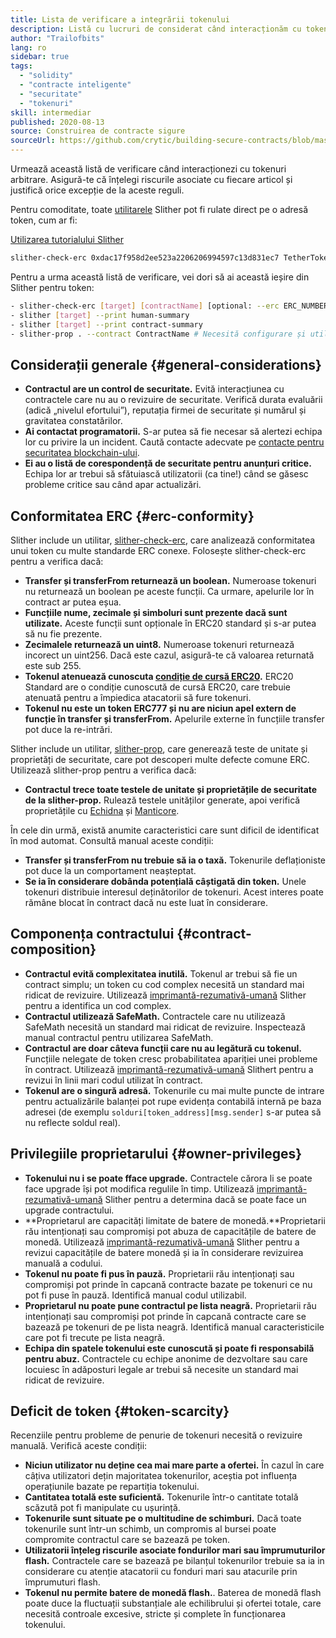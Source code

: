 ```yaml
---
title: Lista de verificare a integrării tokenului
description: Listă cu lucruri de considerat când interacționăm cu tokenuri
author: "Trailofbits"
lang: ro
sidebar: true
tags:
  - "solidity"
  - "contracte inteligente"
  - "securitate"
  - "tokenuri"
skill: intermediar
published: 2020-08-13
source: Construirea de contracte sigure
sourceUrl: https://github.com/crytic/building-secure-contracts/blob/master/development-guidelines/token_integration.md
---
```


Urmează această listă de verificare când interacționezi cu tokenuri arbitrare. Asigură-te că înțelegi riscurile asociate cu fiecare articol și justifică orice excepție de la aceste reguli.

Pentru comoditate, toate [utilitarele](https://github.com/crytic/slither#tools) Slither pot fi rulate direct pe o adresă token, cum ar fi:

[Utilizarea tutorialului Slither](/developers/tutorials/how-to-use-slither-to-find-smart-contract-bugs/)

```bash
slither-check-erc 0xdac17f958d2ee523a2206206994597c13d831ec7 TetherToken
```

Pentru a urma această listă de verificare, vei dori să ai această ieșire din Slither pentru token:

```bash
- slither-check-erc [target] [contractName] [optional: --erc ERC_NUMBER]
- slither [target] --print human-summary
- slither [target] --print contract-summary
- slither-prop . --contract ContractName # Necesită configurare și utilizarea Echidna și Manticore
```

## Considerații generale {#general-considerations}

- **Contractul are un control de securitate.** Evită interacțiunea cu contractele care nu au o revizuire de securitate. Verifică durata evaluării (adică „nivelul efortului”), reputația firmei de securitate și numărul și gravitatea constatărilor.
- **Ai contactat programatorii.** S-ar putea să fie necesar să alertezi echipa lor cu privire la un incident. Caută contacte adecvate pe [contacte pentru securitatea blockchain-ului](https://github.com/crytic/blockchain-security-contacts).
- **Ei au o listă de corespondență de securitate pentru anunțuri critice.** Echipa lor ar trebui să sfătuiască utilizatorii (ca tine!) când se găsesc probleme critice sau când apar actualizări.

## Conformitatea ERC {#erc-conformity}

Slither include un utilitar, [slither-check-erc](https://github.com/crytic/slither/wiki/ERC-Conformance), care analizează conformitatea unui token cu multe standarde ERC conexe. Folosește slither-check-erc pentru a verifica dacă:

- **Transfer și transferFrom returnează un boolean.** Numeroase tokenuri nu returnează un boolean pe aceste funcții. Ca urmare, apelurile lor în contract ar putea eșua.
- **Funcțiile nume, zecimale și simboluri sunt prezente dacă sunt utilizate.** Aceste funcții sunt opționale în ERC20 standard și s-ar putea să nu fie prezente.
- **Zecimalele returnează un uint8.** Numeroase tokenuri returnează incorect un uint256. Dacă este cazul, asigură-te că valoarea returnată este sub 255.
- **Tokenul atenuează cunoscuta [condiție de cursă ERC20](https://github.com/ethereum/EIPs/issues/20#issuecomment-263524729).** ERC20 Standard are o condiție cunoscută de cursă ERC20, care trebuie atenuată pentru a împiedica atacatorii să fure tokenuri.
- **Tokenul nu este un token ERC777 și nu are niciun apel extern de funcție în transfer și transferFrom.** Apelurile externe în funcțiile transfer pot duce la re-intrări.

Slither include un utilitar, [slither-prop](https://github.com/crytic/slither/wiki/Property-generation), care generează teste de unitate și proprietăți de securitate, care pot descoperi multe defecte comune ERC. Utilizează slither-prop pentru a verifica dacă:

- **Contractul trece toate testele de unitate și proprietățile de securitate de la slither-prop.** Rulează testele unităților generate, apoi verifică proprietățile cu [Echidna](https://github.com/crytic/echidna) și [Manticore](https://manticore.readthedocs.io/en/latest/verifier.html).

În cele din urmă, există anumite caracteristici care sunt dificil de identificat în mod automat. Consultă manual aceste condiții:

- **Transfer și transferFrom nu trebuie să ia o taxă.** Tokenurile deflaționiste pot duce la un comportament neașteptat.
- **Se ia în considerare dobânda potențială câștigată din token.** Unele tokenuri distribuie interesul deținătorilor de tokenuri. Acest interes poate rămâne blocat în contract dacă nu este luat în considerare.

## Componența contractului {#contract-composition}

- **Contractul evită complexitatea inutilă.** Tokenul ar trebui să fie un contract simplu; un token cu cod complex necesită un standard mai ridicat de revizuire. Utilizează [imprimantă-rezumativă-umană](https://github.com/crytic/slither/wiki/Printer-documentation#human-summary) Slither pentru a identifica un cod complex.
- **Contractul utilizează SafeMath.** Contractele care nu utilizează SafeMath necesită un standard mai ridicat de revizuire. Inspectează manual contractul pentru utilizarea SafeMath.
- **Contractul are doar câteva funcții care nu au legătură cu tokenul.** Funcțiile nelegate de token cresc probabilitatea apariției unei probleme în contract. Utilizează [imprimantă-rezumativă-umană](https://github.com/crytic/slither/wiki/Printer-documentation#contract-summary) Slithert pentru a revizui în linii mari codul utilizat în contract.
- **Tokenul are o singură adresă.** Tokenurile cu mai multe puncte de intrare pentru actualizările balanței pot rupe evidența contabilă internă pe baza adresei (de exemplu `solduri[token_address][msg.sender]` s-ar putea să nu reflecte soldul real).

## Privilegiile proprietarului {#owner-privileges}

- **Tokenului nu i se poate fface upgrade.** Contractele cărora li se poate face upgrade își pot modifica regulile în timp. Utilizează [imprimantă-rezumativă-umană](https://github.com/crytic/slither/wiki/Printer-documentation#contract-summary) Slither pentru a determina dacă se poate face un upgrade contractului.
- **Proprietarul are capacități limitate de batere de monedă.**Proprietarii rău intenționați sau compromiși pot abuza de capacitățile de batere de monedă. Utilizează [imprimantă-rezumativă-umană](https://github.com/crytic/slither/wiki/Printer-documentation#contract-summary) Slither pentru a revizui capacitățile de batere monedă și ia în considerare revizuirea manuală a codului.
- **Tokenul nu poate fi pus în pauză.** Proprietarii rău intenționați sau compromiși pot prinde în capcană contracte bazate pe tokenuri ce nu pot fi puse în pauză. Identifică manual codul utilizabil.
- **Proprietarul nu poate pune contractul pe lista neagră.** Proprietarii rău intenționați sau compromiși pot prinde în capcană contracte care se bazează pe tokenuri de pe lista neagră. Identifică manual caracteristicile care pot fi trecute pe lista neagră.
- **Echipa din spatele tokenului este cunoscută și poate fi responsabilă pentru abuz.** Contractele cu echipe anonime de dezvoltare sau care locuiesc în adăposturi legale ar trebui să necesite un standard mai ridicat de revizuire.

## Deficit de token {#token-scarcity}

Recenziile pentru probleme de penurie de tokenuri necesită o revizuire manuală. Verifică aceste condiții:

- **Niciun utilizator nu deține cea mai mare parte a ofertei.** În cazul în care câțiva utilizatori dețin majoritatea tokenurilor, aceștia pot influența operațiunile bazate pe repartiția tokenului.
- **Cantitatea totală este suficientă.** Tokenurile într-o cantitate totală scăzută pot fi manipulate cu ușurință.
- **Tokenurile sunt situate pe o multitudine de schimburi.** Dacă toate tokenurile sunt într-un schimb, un compromis al bursei poate compromite contractul care se bazează pe token.
- **Utilizatorii înțeleg riscurile asociate fondurilor mari sau împrumuturilor flash.** Contractele care se bazează pe bilanțul tokenurilor trebuie sa ia in considerare cu atenție atacatorii cu fonduri mari sau atacurile prin împrumuturi flash.
- **Tokenul nu permite batere de monedă flash.**. Baterea de monedă flash poate duce la fluctuații substanțiale ale echilibrului și ofertei totale, care necesită controale excesive, stricte și complete în funcționarea tokenului.
